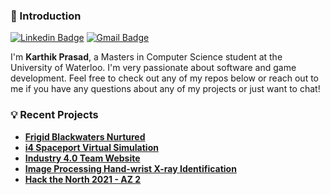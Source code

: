 ### 👋 Introduction

[![Linkedin Badge](https://img.shields.io/badge/-Linkedin-blue?style=flat-square&logo=Linkedin&logoColor=white&link=https://www.linkedin.com/in/karthik-prasad/)](https://www.linkedin.com/in/karthik-prasad/)
[![Gmail Badge](https://img.shields.io/badge/-Gmail-c14438?style=flat-square&logo=Gmail&logoColor=white&link=mailto:karthikprasad62@gmail.com)](mailto:karthikprasad62@gmail.com)

I'm **Karthik Prasad**, a Masters in Computer Science student at the University of Waterloo. I'm very passionate about software and game development. Feel free to check out any of my repos below or reach out to me if you have any questions about any of my projects or just want to chat!

### 💡 Recent Projects
- [**Frigid Blackwaters Nurtured**](https://github.com/Frigid-Team/frigid-blackwaters-nurtured-code)
- [**i4 Spaceport Virtual Simulation**](https://github.com/Karthik002/i4-spaceport)
- [**Industry 4.0 Team Website**](https://github.com/industry4team/industry4team.github.io)
- [**Image Processing Hand-wrist X-ray Identification**](https://github.com/Karthik002/MATLABProject)
- [**Hack the North 2021 - AZ 2**](https://github.com/JingHaoYao/Hack_The_North_2021)
